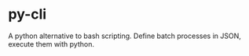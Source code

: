 # py-cli
A python alternative to bash scripting. Define batch processes in JSON, execute them with python.
